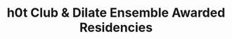 ---
title : "h0t Club & Dilate Ensemble Awarded Residencies"
link  : /blog/h0t-club-dilate-ensemble-counterpulse-residencies/
feature-position : 1	
details : Residencies on network innovation awarded to two creative collectives, h0t club and Dilate Ensemble.
---